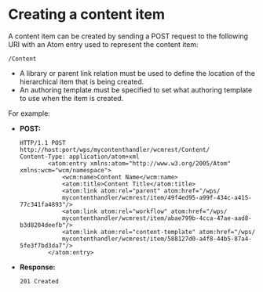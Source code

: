 # Creating a content item

A content item can be created by sending a POST request to the following URI with an Atom entry used to represent the content item:

```
/Content
```

-   A library or parent link relation must be used to define the location of the hierarchical item that is being created. 
-   An authoring template must be specified to set what authoring template to use when the item is created.

For example:

-   **POST:**

    ```
    HTTP/1.1 POST 
    http://host:port/wps/mycontenthandler/wcmrest/Content/
    Content-Type: application/atom+xml
    		<atom:entry xmlns:atom="http://www.w3.org/2005/Atom" xmlns:wcm="wcm/namespace">
    			<wcm:name>Content Name</wcm:name>
    			<atom:title>Content Title</atom:title>
    			<atom:link atom:rel="parent" atom:href="/wps/
                mycontenthandler/wcmrest/item/49f4ed95-a99f-434c-a415-77c341fa4893"/>
    			<atom:link atom:rel="workflow" atom:href="/wps/
                mycontenthandler/wcmrest/item/abae799b-4cca-47ae-aad8-b3d8204deefb"/>
    			<atom:link atom:rel="content-template" atom:href="/wps/
                mycontenthandler/wcmrest/item/588127d0-a4f8-44b5-87a4-5fe3f7bd3da7"/>
    		</atom:entry>
    
    ```


-   **Response:**

    ```
    201 Created
    ```
